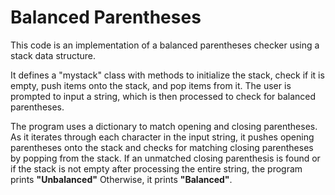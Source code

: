 # Balanced Parentheses #

This code is an implementation of a balanced parentheses checker using a stack data structure. 

It defines a "mystack" class with methods to initialize the stack, check if it is empty, push items onto the stack, and pop items from it. The user is prompted to input a string, which is then processed to check for balanced parentheses. 

The program uses a dictionary to match opening and closing parentheses. As it iterates through each character in the input string, it pushes opening parentheses onto the stack and checks for matching closing parentheses by popping from the stack. 
If an unmatched closing parenthesis is found or if the stack is not empty after processing the entire string, the program prints **"Unbalanced"** Otherwise, it prints **"Balanced"**.

